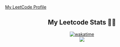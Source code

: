 [My LeetCode Profile](https://leetcode.com/u/sahilambre/)

<h2 align="center">My Leetcode Stats 👋🏼</h2>

<div align="center">
  <a href="https://wakatime.com/badge/user/e24e0c1b-52c3-4b01-856b-b45f4639b452/project/932912b3-1383-4657-9448-f37ef8216e61"><img src="https://wakatime.com/badge/user/e24e0c1b-52c3-4b01-856b-b45f4639b452/project/932912b3-1383-4657-9448-f37ef8216e61.svg" alt="wakatime"></a>
</div>

<div align="center">
  <img src="https://leetcode-badge-sage.vercel.app/badge/sahilambre?theme=dark&cache=0"></img>
</div>

